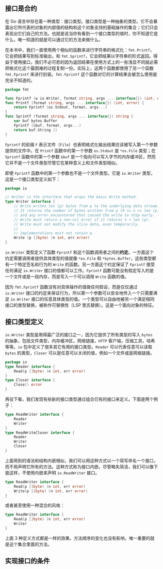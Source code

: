 
```toc

```


## 接口是合约

在 Go 语言中存在着一种类型：接口类型。接口类型是一种抽象的类型。它不会暴露出它所代表的对象的内部值的结构和这个对象支持的基础操作的集合；它们只会表现出它们自己的方法。也就是说当你有看到一个接口类型的值时，你不知道它是什么，唯一知道的就是可以通过它的方法来做什么。

在本书中，我们一直使用两个相似的函数来进行字符串的格式化：`fmt.Printf`，它会把结果写到标准输出，和 `fmt.Sprintf`，它会把结果以字符串的形式返回。得益于使用接口，我们不必可悲的因为返回结果在使用方式上的一些浅显不同就必需把格式化这个最困难的过程复制一份。实际上，这两个函数都使用了另一个函数 `fmt.Fprintf` 来进行封装。`fmt.Fprintf` 这个函数对它的计算结果会被怎么使用是完全不知道的。

```go
package fmt

func Fprintf (w io.Writer, format string, args ... interface{}) (int, error)
func Printf (format string, args ... interface{}) (int, error) {
    return Fprintf (os.Stdout, format, args...)
}
func Sprintf (format string, args ... interface{}) string {
    var buf bytes.Buffer
    Fprintf (&buf, format, args...)
    return buf.String ()
}
```
`Fprintf` 的前缀 `F` 表示文件（`File`）也表明格式化输出结果应该被写入第一个参数提供的文件中。在 `Printf` 函数中的第一个参数 `os.Stdout` 是 `*os.File` 类型；在 `Sprintf` 函数中的第一个参数 `&buf` 是一个指向可以写入字节的内存缓冲区，然而它并不是一个文件类型尽管它在某种意义上和文件类型相似。

即使 `Fprintf` 函数中的第一个参数也不是一个文件类型。它是 `io.Writer` 类型，这是一个接口类型定义如下：

```go
package io

// Writer is the interface that wraps the basic Write method.
type Writer interface {
    // Write writes len (p) bytes from p to the underlying data stream.
    // It returns the number of bytes written from p (0 <= n <= len (p))
    // and any error encountered that caused the write to stop early.
    // Write must return a non-nil error if it returns n < len (p).
    // Write must not modify the slice data, even temporarily.
    //
    // Implementations must not retain p.
    Write (p []byte) (n int, err error)
}
```

`io.Writer` 类型定义了函数 `Fprintf` 和这个函数调用者之间的**约定**。一方面这个约定需要调用者提供具体类型的值就像 `*os.File` 和 `*bytes.Buffer`，这些类型都有一个特定签名和行为的 `Write` 的函数。另一方面这个约定保证了 `Fprintf` 接受任何满足 `io.Writer` 接口的值都可以工作。`Fprintf` 函数可能没有假定写入的是一个文件或是一段内存，而是写入一个可以调用 `Write` 函数的值。

因为 `fmt.Fprintf` 函数没有对具体操作的值做任何假设，而是仅仅通过 `io.Writer` 接口的约定来保证行为，所以第一个参数可以安全地传入一个只需要满足 `io.Writer` 接口的任意具体类型的值。一个类型可以自由地被另一个满足相同接口的类型替换，被称作可替换性（LSP 里氏替换）。这是一个面向对象的特征。

## 接口类型定义

`io.Writer` 类型是用得最广泛的接口之一，因为它提供了所有类型的写入 `bytes` 的抽象，包括文件类型，内存缓冲区，网络链接，`HTTP` 客户端，压缩工具，哈希等等。`io` 包中定义了很多其它有用的接口类型。`Reader` 可以代表任意可以读取 `bytes` 的类型，`Closer` 可以是任意可以关闭的值，例如一个文件或是网络链接。

```go
package io
type Reader interface {
    Read(p []byte) (n int, err error)
}
type Closer interface {
    Close() error
}
```

再往下看，我们发现有些新的接口类型通过组合已有的接口来定义。下面是两个例子：

```go
type ReadWriter interface {
    Reader
    Writer
}
type ReadWriteCloser interface {
    Reader
    Writer
    Closer
}
```

上面用到的语法和结构内嵌相似，我们可以用这种方式以一个简写命名一个接口，而不用声明它所有的方法。这种方式称为接口内嵌。尽管略失简洁，我们可以像下面这样，不使用内嵌来声明 `io.ReadWriter` 接口。

```go
type ReadWriter interface {
    Read(p []byte) (n int, err error)
    Write(p []byte) (n int, err error)
}
```

或者甚至使用一种混合的风格：

```go
type ReadWriter interface {
    Read(p []byte) (n int, err error)
    Writer
}
```

上面 3 种定义方式都是一样的效果。方法顺序的变化也没有影响，唯一重要的就是这个集合里面的方法。

## 实现接口的条件
















